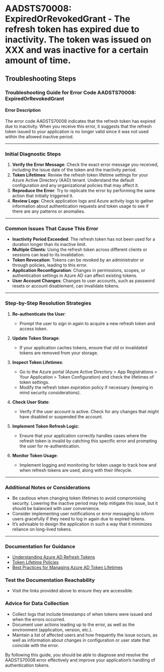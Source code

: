 
# AADSTS70008: ExpiredOrRevokedGrant - The refresh token has expired due to inactivity. The token was issued on XXX and was inactive for a certain amount of time.


## Troubleshooting Steps
### Troubleshooting Guide for Error Code AADSTS70008: ExpiredOrRevokedGrant

#### Error Description
The error code AADSTS70008 indicates that the refresh token has expired due to inactivity. When you receive this error, it suggests that the refresh token issued to your application is no longer valid since it was not used within the allowed inactive period.

---

### Initial Diagnostic Steps
1. **Verify the Error Message**: Check the exact error message you received, including the issue date of the token and the inactivity period.
2. **Token Lifetimes**: Review the refresh token lifetime settings for your Azure Active Directory (AAD) tenant. Understand the default configuration and any organizational policies that may affect it.
3. **Reproduce the Error**: Try to replicate the error by performing the same action that initially triggered it.
4. **Review Logs**: Check application logs and Azure activity logs to gather information about authentication requests and token usage to see if there are any patterns or anomalies.

---

### Common Issues That Cause This Error
- **Inactivity Period Exceeded**: The refresh token has not been used for a duration longer than its inactive limit.
- **Multiple Clients**: Using the refresh token across different clients or sessions can lead to its invalidation.
- **Token Revocation**: Tokens can be revoked by an administrator or through policies, leading to this error.
- **Application Reconfiguration**: Changes in permissions, scopes, or authentication settings in Azure AD can affect existing tokens.
- **User Account Changes**: Changes to user accounts, such as password resets or account disablement, can invalidate tokens.

---

### Step-by-Step Resolution Strategies
1. **Re-authenticate the User**:
   - Prompt the user to sign in again to acquire a new refresh token and access token.

2. **Update Token Storage**:
   - If your application caches tokens, ensure that old or invalidated tokens are removed from your storage.
   
3. **Inspect Token Lifetimes**:
   - Go to the Azure portal (Azure Active Directory > App Registrations > Your Application > Token Configuration) and check the lifetimes of token settings.
   - Modify the refresh token expiration policy if necessary (keeping in mind security considerations).

4. **Check User State**:
   - Verify if the user account is active. Check for any changes that might have disabled or suspended the account.

5. **Implement Token Refresh Logic**:
   - Ensure that your application correctly handles cases where the refresh token is invalid by catching this specific error and prompting the user for re-authentication.

6. **Monitor Token Usage**:
   - Implement logging and monitoring for token usage to track how and when refresh tokens are used, along with their lifecycle.

---

### Additional Notes or Considerations
- Be cautious when changing token lifetimes to avoid compromising security. Lowering the inactive period may help mitigate this issue, but it should be balanced with user convenience.
- Consider implementing user notifications or error messaging to inform users gracefully if they need to log in again due to expired tokens.
- It’s advisable to design the application in such a way that it minimizes reliance on long-lived tokens.

---

### Documentation for Guidance
- [Understanding Azure AD Refresh Tokens](https://docs.microsoft.com/en-us/azure/active-directory/develop/v2-authentication-scenarios#refresh-tokens)
- [Token Lifetime Policies](https://docs.microsoft.com/en-us/azure/active-directory/develop/active-directory-configuration-token-lifetimes)
- [Best Practices for Managing Azure AD Token Lifetimes](https://docs.microsoft.com/en-us/azure/active-directory/develop/active-directory-configuration-token-lifetime-best-practices)

### Test the Documentation Reachability
- Visit the links provided above to ensure they are accessible.

### Advice for Data Collection
- Collect logs that include timestamps of when tokens were issued and when the errors occurred.
- Document user actions leading up to the error, as well as the environment (application, version, etc.).
- Maintain a list of affected users and how frequently the issue occurs, as well as information about changes in configuration or user state that coincide with the error.

By following this guide, you should be able to diagnose and resolve the AADSTS70008 error effectively and improve your application’s handling of authentication tokens.